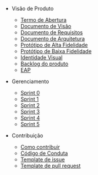 - Visão de Produto
  - [Termo de Abertura](Docs/Termo_de_abertura.md)
  - [Documento de Visão](Docs/Documento_de_visao.md)
  - [Documento de Requisitos](Docs/Documento_de_requisitos.md)
  - [Documento de Arquitetura](Docs/Documento_de_arquitetura.md)
  - [Protótipo de Alta Fidelidade](Docs/Prototipo_de_alta_fidelidade.md)
  - [Protótipo de Baixa Fidelidade](Docs/Prototipo_de_baixa_fidelidade.md)
  - [Identidade Visual](Docs/Guia_de_estilo.md)
  - [Backlog do produto](Docs/Backlog_do_produto.md)
  - [EAP](Docs/EAP.pdf)

- Gerenciamento
  - [Sprint 0](#)
  - [Sprint 1](Sprints/Sprint%201/Sprint1.md)
  - [Sprint 2](Sprints/Sprint%202/Sprint2.md)
  - [Sprint 3](Sprints/Sprint%203/Sprint3.md)
  - [Sprint 4](Sprints/Sprint%204/Sprint%204.md)
  - [Sprint 5](Sprints/Sprint%205/Sprint%205.md)

- Contribuição
  - [Como contribuir](Docs/Como_Contribuir.md)
  - [Código de Conduta](Docs/Codigo_de_conduta.md)
  - [Template de issue](Template_de_Issue.md)
  - [Template de pull request](Template_de_pull_request.md)

